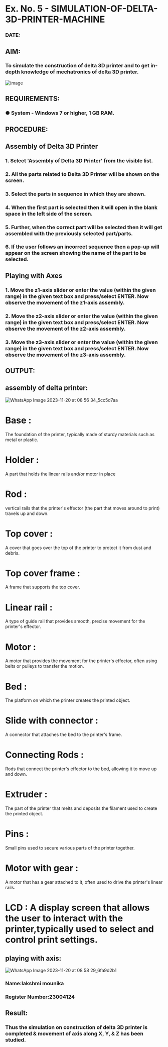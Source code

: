 # Ex. No. 5 - SIMULATION-OF-DELTA-3D-PRINTER-MACHINE

### DATE: 
## AIM:
### To simulate the construction of delta 3D printer and to get in-depth knowledge of mechatronics of delta 3D printer.

![image](https://github.com/Sellakumar1987/Ex.-No.-5---SIMULATION-OF-DELTA-3D-PRINTER-MACHINE/assets/113594316/c784471e-098f-456d-9c1b-e9f0ce56cc9b)

## REQUIREMENTS:
### ●	System - Windows 7 or higher, 1 GB RAM.

## PROCEDURE:

## Assembly of Delta 3D Printer
### 1.	Select 'Assembly of Delta 3D Printer' from the visible list.
### 2.	All the parts related to Delta 3D Printer will be shown on the screen.
### 3.	Select the parts in sequence in which they are shown.
### 4.	When the first part is selected then it will open in the blank space in the left side of the screen.
### 5.	Further, when the correct part will be selected then it will get assembled with the previously selected part/parts.
### 6.	If the user follows an incorrect sequence then a pop-up will appear on the screen showing the name of the part to be selected.

## Playing with Axes
### 1.	Move the z1-axis slider or enter the value (within the given range) in the given text box and press/select ENTER. Now observe the movement of the z1-axis assembly.
### 2.	Move the z2-axis slider or enter the value (within the given range) in the given text box and press/select ENTER. Now observe the movement of the z2-axis assembly.
### 3.	Move the z3-axis slider or enter the value (within the given range) in the given text box and press/select ENTER. Now observe the movement of the z3-axis assembly.

## OUTPUT:

## assembly of delta printer:
![WhatsApp Image 2023-11-20 at 08 56 34_5cc5d7aa](https://github.com/mounika2005/Ex.-No.-5---SIMULATION-OF-DELTA-3D-PRINTER-MACHINE/assets/145633112/41d7a370-31e7-4b13-9895-effb9686d1ef)
# Base :
The foundation of the printer, typically made of sturdy materials such as metal or plastic.

# Holder :
A part that holds the linear rails and/or motor in place

# Rod :
vertical rails that the printer's effector (the part that moves around to print) travels up and down.

# Top cover :
A cover that goes over the top of the printer to protect it from dust and debris.

# Top cover frame :
A frame that supports the top cover.

# Linear rail :
A type of guide rail that provides smooth, precise movement for the printer's effector.

# Motor :
A motor that provides the movement for the printer's effector, often using belts or pulleys to transfer the motion.

# Bed :
The platform on which the printer creates the printed object.

# Slide with connector :
A connector that attaches the bed to the printer's frame.

# Connecting Rods :
Rods that connect the printer's effector to the bed, allowing it to move up and down.

# Extruder :
The part of the printer that melts and deposits the filament used to create the printed object.

# Pins :
Small pins used to secure various parts of the printer together.

# Motor with gear :
A motor that has a gear attached to it, often used to drive the printer's linear rails.

# LCD : A display screen that allows the user to interact with the printer,typically used to select and control print settings.
## playing with axis:
![WhatsApp Image 2023-11-20 at 08 58 29_6fa9d2b1](https://github.com/mounika2005/Ex.-No.-5---SIMULATION-OF-DELTA-3D-PRINTER-MACHINE/assets/145633112/67204564-76ec-4ef4-88da-1a08ea6cad87)


### Name:lakshmi mounika
### Register Number:23004124

## Result: 
### Thus the simulation on construction of delta 3D printer is completed & movement of axis along X, Y, & Z has been studied.
